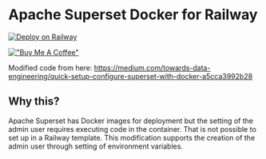# Apache Superset Docker for Railway

[![Deploy on Railway](https://railway.app/button.svg)](https://railway.app/template/S7TBaH?referralCode=HxrUPo)

[!["Buy Me A Coffee"](https://www.buymeacoffee.com/assets/img/custom_images/orange_img.png)](https://www.buymeacoffee.com/opsintel)

Modified code from here: https://medium.com/towards-data-engineering/quick-setup-configure-superset-with-docker-a5cca3992b28

## Why this?

Apache Superset has Docker images for deployment but the setting of the admin user requires executing code in the container. That is not possible to set up in a Railway template. This modification supports the creation of the admin user through setting of environment variables.

